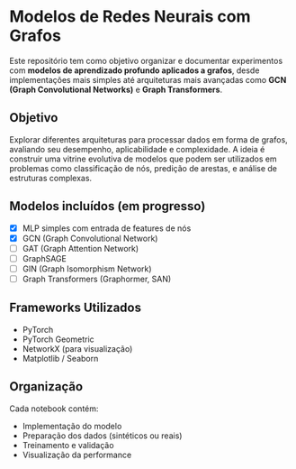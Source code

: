 # Modelos de Redes Neurais com Grafos

Este repositório tem como objetivo organizar e documentar experimentos com **modelos de aprendizado profundo aplicados a grafos**, desde implementações mais simples até arquiteturas mais avançadas como **GCN (Graph Convolutional Networks)** e **Graph Transformers**.

## Objetivo

Explorar diferentes arquiteturas para processar dados em forma de grafos, avaliando seu desempenho, aplicabilidade e complexidade. A ideia é construir uma vitrine evolutiva de modelos que podem ser utilizados em problemas como classificação de nós, predição de arestas, e análise de estruturas complexas.

## Modelos incluídos (em progresso)

- [x] MLP simples com entrada de features de nós
- [x] GCN (Graph Convolutional Network)
- [ ] GAT (Graph Attention Network)
- [ ] GraphSAGE
- [ ] GIN (Graph Isomorphism Network)
- [ ] Graph Transformers (Graphormer, SAN)

## Frameworks Utilizados

- PyTorch
- PyTorch Geometric
- NetworkX (para visualização)
- Matplotlib / Seaborn

## Organização

Cada notebook contém:
- Implementação do modelo
- Preparação dos dados (sintéticos ou reais)
- Treinamento e validação
- Visualização da performance

